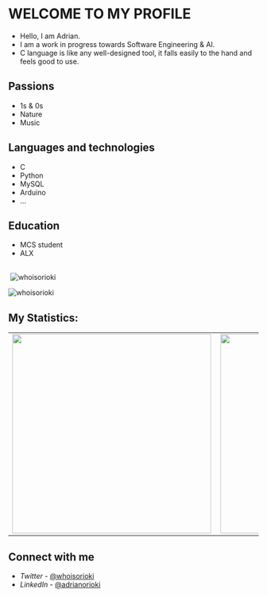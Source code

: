 # WELCOME TO MY PROFILE

* Hello, I am Adrian. 
* I am a work in progress towards Software Engineering & AI.
* C language is like any well-designed tool, it falls easily to the hand and feels good to use.

## Passions

- 1s & 0s
- Nature
- Music

## Languages and technologies

- C
- Python
- MySQL
- Arduino
- ... 

## Education

- MCS student
- ALX

## 
<p>&nbsp;<img align="center" src="https://github-readme-stats.vercel.app/api?username=whoisorioki&show_icons=true&locale=en" alt="whoisorioki" /></p>

<p><img align="center" src="https://github-readme-streak-stats.herokuapp.com/?user=whoisorioki&" alt="whoisorioki" /></p>

## My Statistics:
<table>
  <tr>
  <a href="https://github.com/whoisorioki/whoidorioki" />
    <td>
    <img width=400px align="left" src="https://github-readme-stats.vercel.app/api?username=joykara&count_private=true&show_icons=true&theme=radical" />
    </td>
    <td>
    <img width=400px src="https://github-readme-streak-stats.herokuapp.com?user=whoisorioki&theme=radical" />
    </td>
  </a>
  </tr>
</table>

## Connect with me

- *Twitter* - [@whoisorioki](https://twitter.com/whoisorioki)
- *LinkedIn* - [@adrianorioki](https://www.linkedin.com/in/adrianorioki/)
